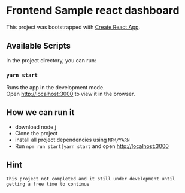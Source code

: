 # Frontend Sample react dashboard

This project was bootstrapped with [Create React App](https://github.com/facebook/create-react-app).

## Available Scripts

In the project directory, you can run:

### `yarn start`

Runs the app in the development mode.\
Open [http://localhost:3000](http://localhost:3000) to view it in the browser.

## How we can run it

- download node.j
- Clone the project
- install all project dependencies using `NPM/YARN`
- Run `npm run start|yarn start` and open [http://localhost:3000](http://localhost:3000)

## Hint

`This project not completed and it still under development until getting a free time to continue`
